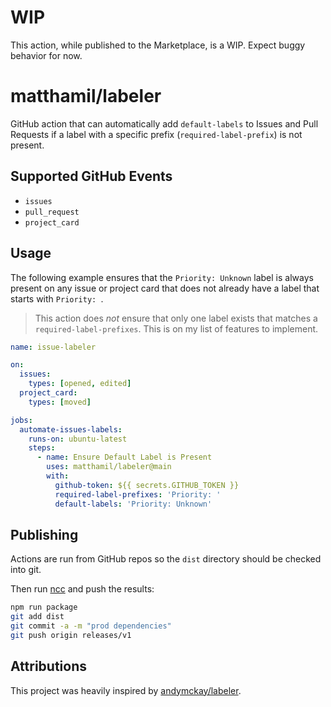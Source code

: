 # WIP

This action, while published to the Marketplace, is a WIP. Expect buggy behavior for now.

# matthamil/labeler

GitHub action that can automatically add `default-labels` to Issues and Pull Requests if a label with a specific prefix (`required-label-prefix`) is not present.

## Supported GitHub Events

* `issues`
* `pull_request`
* `project_card`

## Usage

The following example ensures that the `Priority: Unknown` label is always present on any issue or project card that does not already have a label that starts with `Priority: `.

> This action does *not* ensure that only one label exists that matches a `required-label-prefixes`. This is on my list of features to implement.

```yml
name: issue-labeler

on:
  issues:
    types: [opened, edited]
  project_card:
    types: [moved]

jobs:
  automate-issues-labels:
    runs-on: ubuntu-latest
    steps:
      - name: Ensure Default Label is Present
        uses: matthamil/labeler@main
        with:
          github-token: ${{ secrets.GITHUB_TOKEN }}
          required-label-prefixes: 'Priority: '
          default-labels: 'Priority: Unknown'
```
## Publishing

Actions are run from GitHub repos so the `dist` directory should be checked into git. 

Then run [ncc](https://github.com/zeit/ncc) and push the results:
```bash
npm run package
git add dist
git commit -a -m "prod dependencies"
git push origin releases/v1
```
## Attributions

This project was heavily inspired by [andymckay/labeler](https://github.com/andymckay/labeler).